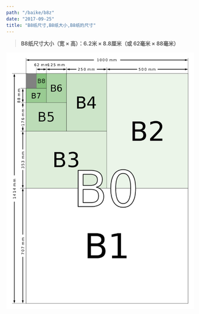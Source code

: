 ```yaml
---
path: "/baike/b8z"
date: "2017-09-25"
title: "B8纸尺寸,B8纸大小,B8纸的尺寸"
---
```


> **B8纸尺寸大小（宽 × 高）：6.2米 × 8.8厘米（或 62毫米 × 88毫米）**   
   
![纸的尺寸](/img/b_size_illustration2.png)

